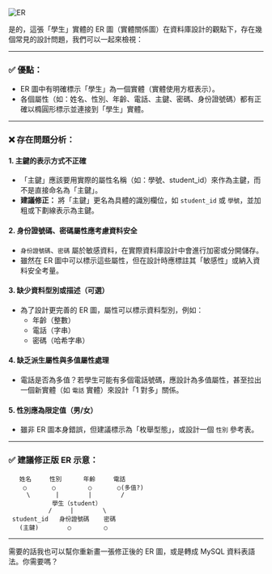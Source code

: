 ![ER]()

是的，這張「學生」實體的 ER 圖（實體關係圖）在資料庫設計的觀點下，存在幾個常見的設計問題，我們可以一起來檢視：

---

### ✅ 優點：
- ER 圖中有明確標示「學生」為一個實體（實體使用方框表示）。
- 各個屬性（如：姓名、性別、年齡、電話、主鍵、密碼、身份證號碼）都有正確以橢圓形標示並連接到「學生」實體。

---

### ❌ 存在問題分析：

#### 1. **主鍵的表示方式不正確**
- 「主鍵」應該要用實際的屬性名稱（如：學號、student_id）來作為主鍵，而不是直接命名為「主鍵」。
- **建議修正：** 將「主鍵」更名為具體的識別欄位，如 `student_id` 或 `學號`，並加粗或下劃線表示為主鍵。

#### 2. **身份證號碼、密碼屬性應考慮資料安全**
- `身份證號碼`、`密碼` 屬於敏感資料，在實際資料庫設計中會進行加密或分開儲存。
- 雖然在 ER 圖中可以標示這些屬性，但在設計時應標註其「敏感性」或納入資料安全考量。

#### 3. **缺少資料型別或描述（可選）**
- 為了設計更完善的 ER 圖，屬性可以標示資料型別，例如：
  - 年齡（整數）
  - 電話（字串）
  - 密碼（哈希字串）

#### 4. **缺乏派生屬性與多值屬性處理**
- 電話是否為多值？若學生可能有多個電話號碼，應設計為多值屬性，甚至拉出一個新實體（如 `電話` 實體）來設計「1 對多」關係。

#### 5. **性別應為限定值（男/女）**
- 雖非 ER 圖本身錯誤，但建議標示為「枚舉型態」，或設計一個 `性別` 參考表。

---

### ✅ 建議修正版 ER 示意：

```
   姓名     性別      年齡     電話
    ○       ○         ○       ○(多值?)   
     \       |        |        /
            學生（student）      
           /     |        \    
 student_id   身份證號碼    密碼
   (主鍵)        ○         ○
```

---

需要的話我也可以幫你重新畫一張修正後的 ER 圖，或是轉成 MySQL 資料表語法。你需要嗎？

